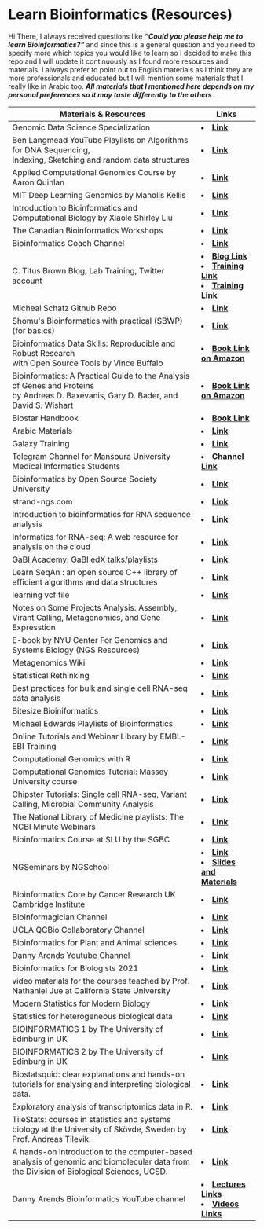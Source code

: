 # Learn Bioinformatics (Resources)
Hi There, I always received questions like <b> <i> “Could you please help me to learn Bioinformatics?”  </i> </b> and since this is a general question and you need to specify more which topics you would like to learn so I decided to make this repo and I will update it continuously as I found more resources and materials. I always prefer to point out to English materials as I think they are more professionals and educated but I will mention some materials that I really like in Arabic too. <b> <i> All materials that I mentioned here depends on my personal preferences so it may taste differently to the others </i> </b>.
  <table>  
        <thead>
           <th> Materials & Resources </th>
           <th> Links </th>
        </thead>
        <tr>
            <td> Genomic Data Science Specialization </td>
            <td> <li> <a href="https://www.coursera.org/specializations/genomic-data-science"> <b> Link </b></a> </li> </td>
       </tr>
          <tr>
            <td> Ben Langmead YouTube Playlists on Algorithms for DNA Sequencing, <br> Indexing, Sketching and random data structures  </td>
            <td> <li> <a href="https://www.youtube.com/user/BenLangmead/playlists"> <b> Link </b></a> </li> </td>
       </tr>
            <tr>
            <td> Applied Computational Genomics Course by Aaron Quinlan  </td>
            <td> <li> <a href="https://github.com/quinlan-lab/applied-computational-genomics"> <b> Link </b></a> </li> </td>
       </tr>
       <tr>
            <td> MIT Deep Learning Genomics by Manolis Kellis   </td>
            <td> <li> <a href="https://mit6874.github.io/"> <b> Link </b></a> </li> </td>
       </tr>
         <tr>
            <td> Introduction to Bioinformatics and Computational Biology by Xiaole Shirley Liu   </td>
            <td> <li> <a href="https://liulab-dfci.github.io/bioinfo-combio/"> <b> Link </b></a> </li> </td>
       </tr>
          <tr>
            <td> The Canadian Bioinformatics Workshops   </td>
            <td> <li> <a href="https://bioinformaticsdotca.github.io/"> <b> Link </b></a> </li> </td>
       </tr>
            <tr>
            <td> Bioinformatics Coach Channel   </td>
            <td> <li> <a href="https://www.youtube.com/channel/UCOJM9xzqDc6-43j2x_vXqCQ"> <b> Link </b></a> </li> </td>
       </tr>
              <tr>
            <td> C. Titus Brown Blog, Lab Training, Twitter account   </td>
            <td> <li> <a href="http://ivory.idyll.org/blog/"> <b> Blog Link </b></a> </li>
                 <li> <a href="https://angus.readthedocs.io/en/2019/"> <b> Training Link </b></a> </li>
                 <li> <a href="https://dib-training.readthedocs.io/en/pub/"> <b> Training Link </b></a> </li> </td>    
       </tr>
         <tr>
            <td> Micheal Schatz Github Repo  </td>
            <td> <li> <a href="https://github.com/schatzlab"> <b> Link </b></a> </li> </td>
       </tr>
       <tr>
            <td> Shomu's Bioinformatics with practical (SBWP) (for basics)   </td>
            <td> <li> <a href="https://www.youtube.com/watch?v=w-uk-_TOgR0&list=PLb0WW0k29aHrF8aZzK17ORTesZsd-lING"> <b> Link </b></a> </li> </td>
       </tr>
         <tr>
            <td> Bioinformatics Data Skills: Reproducible and Robust Research <br> with Open Source Tools by Vince Buffalo   </td>
            <td> <li> <a href="https://www.amazon.com/Bioinformatics-Data-Skills-Reproducible-Research/dp/1449367372"> <b> Book Link on Amazon </b></a> </li> </td>
       </tr>
           <tr>
            <td> Bioinformatics: A Practical Guide to the Analysis of Genes and Proteins <br> by Andreas D. Baxevanis, Gary D. Bader, and David S. Wishart  </td>
            <td> <li> <a href="https://www.amazon.com/Bioinformatics-Practical-Guide-Analysis-Proteins/dp/1119335582"> <b> Book Link on Amazon </b></a> </li> </td>
       </tr>
             <tr>
            <td> Biostar Handbook  </td>
            <td> <li> <a href="https://www.biostarhandbook.com/"> <b> Book Link </b></a> </li> </td>
       </tr>
               <tr>
            <td> Arabic Materials  </td>
            <td> <li> <a href="https://www.youtube.com/watch?v=GHqKnE6LL5Q&list=PLt0thylmbOcl45ysVO_z9Qw_n63pH1DpP"> <b> Link </b></a> </li> </td>
       </tr>
       <tr>
            <td> Galaxy Training  </td>
            <td> <li> <a href="https://training.galaxyproject.org/training-material/"> <b> Link </b></a> </li> </td>
       </tr>
                 <tr>
            <td> Telegram Channel for Mansoura University Medical Informatics Students  </td>
            <td> <li> <a href="https://t.me/+jqTpvLsIh5szNzc0"> <b> Channel Link </b></a> </li> </td>
       </tr>
                   <tr>
            <td> Bioinformatics by Open Source Society University  </td>
            <td> <li> <a href="https://github.com/ossu/bioinformatics"> <b> Link </b></a> </li> </td>
       </tr>
                     <tr>
            <td> strand-ngs.com  </td>
            <td> <li> <a href="https://www.strand-ngs.com/files/manual/reference/toc.html"> <b> Link </b></a> </li> </td>
       </tr>
         <tr>
            <td> Introduction to bioinformatics for RNA sequence analysis  </td>
            <td> <li> <a href="https://rnabio.org/course/"> <b> Link </b></a> </li> </td>
       </tr>
         <tr>
            <td> Informatics for RNA-seq: A web resource for analysis on the cloud  </td>
            <td> <li> <a href="https://github.com/griffithlab/rnaseq_tutorial"> <b> Link </b></a> </li> </td>
        </tr>
        <tr>
            <td> GaBI Academy: GaBI edX talks/playlists  </td>
            <td> <li> <a href="https://www.youtube.com/channel/UCOnantUhzNxZxqn_SpIFTJg/playlists"> <b> Link </b></a> </li> </td>
        </tr>
          <tr>
            <td> Learn SeqAn : an open source C++ library of efficient algorithms and data structures </td>
            <td> <li> <a href="https://seqan.readthedocs.io/en/seqan-v1.4.2/Tutorial.html"> <b> Link </b></a> </li> </td>
        </tr>
         <tr>
            <td> learning vcf file </td>
            <td> <li> <a href="https://github.com/davetang/learning_vcf_file"> <b> Link </b></a> </li> </td>
        </tr>
        <tr>
          <td> Notes on Some Projects Analysis: Assembly, Virant Calling, Metagenomics, and Gene Expresstion </td>
           <td> <li> <a href="https://github.com/njdbickhart/labnotes"> <b> Link </b></a> </li> </td>   
       </tr>
        <tr> 
          <td> E-book by NYU Center For Genomics and Systems Biology (NGS Resources)   </td>
          <td> <li> <a href="https://learn.gencore.bio.nyu.edu/"> <b> Link </b></a> </li> </td>  
        </tr>
        <tr> 
          <td> Metagenomics Wiki   </td>
          <td> <li> <a href="https://www.metagenomics.wiki/pdf"> <b> Link </b></a> </li> </td>  
        </tr>
          <tr>
          <td> Statistical Rethinking   </td>
          <td> <li> <a href="https://xcelab.net/rm/statistical-rethinking/"> <b> Link </b></a> </li> </td>  
        </tr>
          </tr>
          <tr>
          <td> Best practices for bulk and single cell RNA-seq data analysis   </td>
          <td> <li> <a href="https://diytranscriptomics.com/"> <b> Link </b></a> </li> </td>  
        </tr>
          <tr>
          <td> Bitesize Bioiniformatics </td>
          <td> <li> <a href="https://www.youtube.com/watch?v=PPMyvIJJbeg&list=PLbiByRpDb_hP7b-I1GR4eEWCD2OqdZEg1"> <b> Link </b></a> </li> </td>  
          </tr>
           <tr>
             <td> Michael Edwards Playlists of Bioinformatics  </td>
             <td> <li> <a href="https://www.youtube.com/c/MichaelEdwardsbioinfo/playlists"> <b> Link </b></a> </li> </td>  
           </tr>
           <tr>
             <td> Online Tutorials and Webinar Library by EMBL-EBI Training   </td>
             <td> <li> <a href="https://www.ebi.ac.uk/training/on-demand?facets=type:Online%20tutorial"> <b> Link </b></a> </li> </td>  
           </tr>
            <tr>
             <td> Computational Genomics with R   </td>
             <td> <li> <a href="https://compgenomr.github.io/book/"> <b> Link </b></a> </li> </td>  
           </tr>
           <tr>
             <td> Computational Genomics Tutorial: Massey University course </td>
             <td> <li> <a href="https://genomics.sschmeier.com/index.html"> <b> Link </b></a> </li> </td>  
           </tr>
           <tr>
             <td> Chipster Tutorials: Single cell RNA-seq, Variant Calling, Microbial Community Analysis  </td>
             <td> <li> <a href="https://www.youtube.com/c/ChipsterTutorials/playlists"> <b> Link </b></a> </li> </td>  
           </tr>
           <tr>
             <td> The National Library of Medicine playlists: The NCBI Minute Webinars  </td>
             <td> <li> <a href="https://www.youtube.com/user/NLMNIH/playlists"> <b> Link </b></a> </li> </td>  
           </tr>
           <tr>
             <td> Bioinformatics Course at SLU by the SGBC </td>
             <td> <li> <a href="https://sgbc.github.io/course/"> <b> Link </b></a> </li> </td>  
           </tr>
            <tr>
             <td> NGSeminars by NGSchool </td>
             <td> <li> <a href="https://www.youtube.com/watch?v=TLpjSmm-FEM&list=PLj4Zs4bjsI9rtj3_0LcbJ3t6LUVQbAtAI"> <b> Link </b></a> </li> 
                  <li> <a href="https://github.com/NGSchoolEU/ngs22"> <b> Slides and Materials </b></a></li> </td> 
           </tr>
              <tr>
             <td> Bioinformatics Core by Cancer Research UK Cambridge Institute </td>
             <td> <li> <a href="https://www.cruk.cam.ac.uk/core-facilities/bioinformatics-core/training"> <b> Link </b></a> </li>  </td> 
           </tr>   
              <tr>
             <td> Bioinformagician Channel </td>
             <td> <li> <a href="https://www.youtube.com/@Bioinformagician"> <b> Link </b></a> </li>  </td> 
             <tr>
             <td> UCLA QCBio Collaboratory Channel </td>
             <td> <li> <a href="https://www.youtube.com/@uclaqcbiocollaboratory3691/playlists"> <b> Link </b></a> </li>  </td> 
           </tr>
             <tr>
              <td> Bioinformatics for Plant and Animal sciences </td>
              <td> <li> <a href="https://www.youtube.com/playlist?list=PLhR2Go-lh6X5A5WbiO3SPHuoWbwpNznUl"> <b> Link </b> </a> </li></td>
             </tr>
              <td> Danny Arends Youtube Channel </td>
              <td> <li> <a href="https://www.youtube.com/@DannyArends"> <b> Link </b> </a> </li></td>
              <tr>
              <td> Bioinformatics for Biologists 2021 </td>
              <td> <li> <a href="https://biocorecrg.github.io/CRG_Bioinformatics_for_Biologists_2021/"> <b> Link </b> </a> </li></td> 
              </tr>
              <tr>
              <td> video materials for the courses teached by Prof. Nathaniel Jue at California State University </td>
              <td> <li> <a href="https://www.youtube.com/@nathanieljue2315/playlists"> <b> Link </b> </a> </li></td> 
              </tr>
              <tr>
              <td> Modern Statistics for Modern Biology </td>
              <td> <li> <a href="https://web.stanford.edu/class/bios221/book/"> <b> Link </b> </a> </li></td> 
              </tr>
              <tr>
              <td> Statistics for heterogeneous biological data </td>
              <td> <li> <a href="https://web.stanford.edu/class/bios221/"> <b> Link </b> </a> </li></td> 
              </tr>
              <tr>
              <td> BIOINFORMATICS 1 by The University of Edinburg in UK </td>
              <td> <li> <a href="https://www.inf.ed.ac.uk/teaching/courses/bio1/"> <b> Link </b> </a> </li></td> 
              </tr>
              <tr>
              <td> BIOINFORMATICS 2 by The University of Edinburg in UK </td>
              <td> <li> <a href="https://www.inf.ed.ac.uk/teaching/courses/bio2/"> <b> Link </b> </a> </li></td> 
              </tr>
              <tr>
              <td> Biostatsquid: clear explanations and hands-on tutorials for analysing and interpreting biological data.  </td>
              <td> <li> <a href="https://www.youtube.com/@biostatsquid/videos"> <b> Link </b> </a> </li></td> 
              </tr>
              <tr>
              <td> Exploratory analysis of transcriptomics data in R.  </td>
              <td> <li> <a href="https://tavareshugo.github.io/data-carpentry-rnaseq/"> <b> Link </b> </a> </li></td> 
              </tr>
              <tr>
              <td> TileStats: courses in statistics and systems biology at the University of Skövde, Sweden by Prof. Andreas Tilevik.  </td>
              <td> <li> <a href="https://www.youtube.com/@tilestats/playlists"> <b> Link </b> </a> </li></td> 
              </tr>
              <tr>
              <td> A hands-on introduction to the computer-based analysis of genomic and biomolecular data from the Division of Biological Sciences, UCSD.  </td>
              <td> <li> <a href="https://bioboot.github.io/bimm143_W20/"> <b> Link </b> </a> </li></td> 
              </tr>
              <tr>
              <td> Danny Arends Bioinformatics YouTube channel </td>
              <td> <li> <a href="https://dannyarends.nl/bioinformatik/"> <b> Lectures Links </b> </a> </li>
              <li> <a href="https://www.youtube.com/@DannyArends/playlists"> <b> Videos Links </b> </a> </li></td>
              </tr>
           </tr>
  </table>
